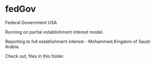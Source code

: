 # fedGov

Federal Government USA

Running on partial establishment interest model.  

Reporting to full establishment interest - Mohammed,Kingdom of Saudi Arabia.

Check out, files in this folder.
